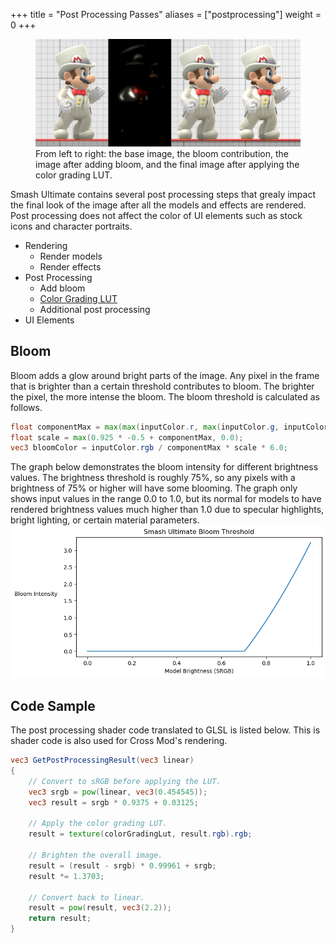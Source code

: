 +++
title = "Post Processing Passes"
aliases = ["postprocessing"]
weight = 0
+++
<style>
    .pixelated {
        -ms-interpolation-mode: nearest-neighbor;
        image-rendering: pixelated;
    }
</style>
<figure class="figure">
    <img src="post_processing.jpg" height="auto" width="auto">
    <figcaption class="figure-caption text-center">From left to right: the base image, the bloom contribution, the image after adding bloom, and the final image after applying the color grading LUT.</figcaption>
</figure>
Smash Ultimate contains several post processing steps that grealy impact the final look of the image after all the models and effects are rendered. Post processing does not affect the color of UI elements such as stock icons and character portraits.

- Rendering
    - Render models  
    - Render effects  
- Post Processing
    - Add bloom 
    - [Color Grading LUT](/post_processing/colorgradinglut)
    - Additional post processing
- UI Elements

## Bloom 
Bloom adds a glow around bright parts of the image. Any pixel in the frame that is brighter than a certain threshold contributes to bloom. The brighter the pixel, the more intense the bloom. The bloom threshold is calculated as follows. 
```glsl
float componentMax = max(max(inputColor.r, max(inputColor.g, inputColor.b)), 0.001);
float scale = max(0.925 * -0.5 + componentMax, 0.0);
vec3 bloomColor = inputColor.rgb / componentMax * scale * 6.0;
```

The graph below demonstrates the bloom intensity for different brightness values. The brightness threshold is roughly 75%, so any pixels with a brightness of 75% or higher will have some blooming. The graph only shows input values in the range 0.0 to 1.0, but its normal for models to have rendered brightness values much higher than 1.0 due to specular highlights, bright lighting, or certain material parameters.
<img src="bloom_threshold.png" height="auto" width="auto">

## Code Sample
The post processing shader code translated to GLSL is listed below. This is shader code is also used for Cross Mod's rendering.

```glsl
vec3 GetPostProcessingResult(vec3 linear)
{
    // Convert to sRGB before applying the LUT.
    vec3 srgb = pow(linear, vec3(0.454545));
    vec3 result = srgb * 0.9375 + 0.03125;

    // Apply the color grading LUT.
    result = texture(colorGradingLut, result.rgb).rgb;

    // Brighten the overall image. 
    result = (result - srgb) * 0.99961 + srgb;
    result *= 1.3703;

    // Convert back to linear.
    result = pow(result, vec3(2.2));
    return result;
}
```